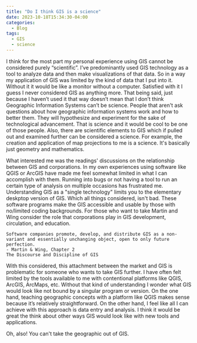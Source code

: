 ```yaml
---
title: "Do I think GIS is a science"
date: 2023-10-18T15:34:30-04:00
categories:
  - Blog
tags:
  - GIS
  - science
---
```


I think for the most part my personal experience using GIS cannot be considered purely “scientific”. I’ve predominantly used GIS technology as a tool to analyze data and then make visualizations of that data. So in a way my application of GIS was limited by the kind of data that I put into it. Without it it would be like a monitor without a computer. Satisfied with it I guess I never considered GIS as anything more. That being said, just because I haven’t used it that way doesn’t mean that I don’t think Geographic Information Systems can’t be science. People that aren't ask questions about how geographic information systems work and how to better them. They will hypothesize and experiment for the sake of technological advancement. That is science and it would be cool to be one of those people. Also, there are scientific elements to GIS which if pulled out and examined further can be considered a science. For example, the creation and application of map projections to me is a science. It's basically just geometry and mathematics.

What interested me was the readings' discussions on the relationship between GIS and corporations. In my own experiences using software like QGIS or ArcGIS have made me feel somewhat limited in what I can accomplish with them. Running into bugs or not having a tool to run an certain type of analysis on multiple occasions has frustrated me. Understanding GIS as a "single technology" limits you to the elementary deskptop version of GIS. Which all things considered, isn't bad. These software programs make the GIS accessible and usable by those with no/limited coding backgrounds. For those who want to take  Martin and Wing consider the role that corporations play in GIS development, circulation, and education. 

    Software companies promote, develop, and distribute GIS as a non-variant and essentially unchanging object, open to only future perfection.
    - Martin & Wing, Chapter 2 
    The Discourse and Discipline of GIS

With this considered, this attachment between the market and GIS is problematic for someone who wants to take GIS further. I have often felt limited by the tools available to me with contentional platforms like QGIS, ArcGIS, ArcMaps, etc. Without that kind of understanding I wonder what GIS would look like not bound by a singular program or version. On the one hand, teaching geographic concepts with a platform like QGIS makes sense because it’s relatively straightforward. On the other hand, I feel like all I can achieve with this approach is data entry and analysis. I think it would be great the think about other ways GIS would look like with new tools and applications. 


Oh, also! You can't take the geographic out of GIS.


